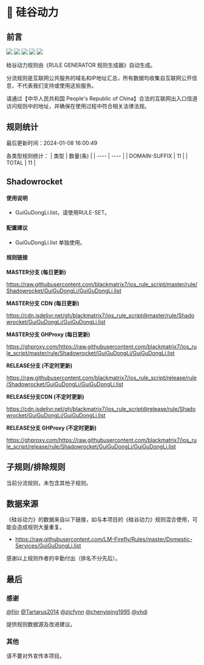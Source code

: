 # 🧸 硅谷动力

## 前言

![](https://shields.io/badge/-移除重复规则-ff69b4) ![](https://shields.io/badge/-DOMAIN与DOMAIN--SUFFIX合并-green) ![](https://shields.io/badge/-DOMAIN--SUFFIX间合并-critical) ![](https://shields.io/badge/-DOMAIN--SUFFIX与DOMAIN--KEYWORD合并-blue) ![](https://shields.io/badge/-IP--CIDR(6)合并-blueviolet) 

硅谷动力规则由《RULE GENERATOR 规则生成器》自动生成。

分流规则是互联网公共服务的域名和IP地址汇总，所有数据均收集自互联网公开信息，不代表我们支持或使用这些服务。

请通过【中华人民共和国 People's Republic of China】合法的互联网出入口信道访问规则中的地址，并确保在使用过程中符合相关法律法规。

## 规则统计

最后更新时间：2024-01-08 16:00:49

各类型规则统计：
| 类型 | 数量(条)  | 
| ---- | ----  |
| DOMAIN-SUFFIX | 11  | 
| TOTAL | 11  | 


## Shadowrocket 

#### 使用说明
- GuiGuDongLi.list，请使用RULE-SET。

#### 配置建议
- GuiGuDongLi.list 单独使用。

#### 规则链接
**MASTER分支 (每日更新)**

https://raw.githubusercontent.com/blackmatrix7/ios_rule_script/master/rule/Shadowrocket/GuiGuDongLi/GuiGuDongLi.list

**MASTER分支 CDN (每日更新)**

https://cdn.jsdelivr.net/gh/blackmatrix7/ios_rule_script@master/rule/Shadowrocket/GuiGuDongLi/GuiGuDongLi.list

**MASTER分支 GHProxy (每日更新)**

https://ghproxy.com/https://raw.githubusercontent.com/blackmatrix7/ios_rule_script/master/rule/Shadowrocket/GuiGuDongLi/GuiGuDongLi.list

**RELEASE分支 (不定时更新)**

https://raw.githubusercontent.com/blackmatrix7/ios_rule_script/release/rule/Shadowrocket/GuiGuDongLi/GuiGuDongLi.list

**RELEASE分支CDN (不定时更新)**

https://cdn.jsdelivr.net/gh/blackmatrix7/ios_rule_script@release/rule/Shadowrocket/GuiGuDongLi/GuiGuDongLi.list

**RELEASE分支 GHProxy (不定时更新)**

https://ghproxy.com/https://raw.githubusercontent.com/blackmatrix7/ios_rule_script/release/rule/Shadowrocket/GuiGuDongLi/GuiGuDongLi.list

## 子规则/排除规则


当前分流规则，未包含其他子规则。

## 数据来源

《硅谷动力》的数据来自以下链接，如与本项目的《硅谷动力》规则混合使用，可能会造成规则大量重复。

- https://raw.githubusercontent.com/LM-Firefly/Rules/master/Domestic-Services/GuiGuDongLi.list


感谢以上规则作者的辛勤付出（排名不分先后）。

## 最后

### 感谢

[@fiiir](https://github.com/fiiir) [@Tartarus2014](https://github.com/Tartarus2014) [@zjcfynn](https://github.com/zjcfynn) [@chenyiping1995](https://github.com/chenyiping1995) [@vhdj](https://github.com/vhdj)

提供规则数据源及改进建议。

### 其他

请不要对外宣传本项目。
